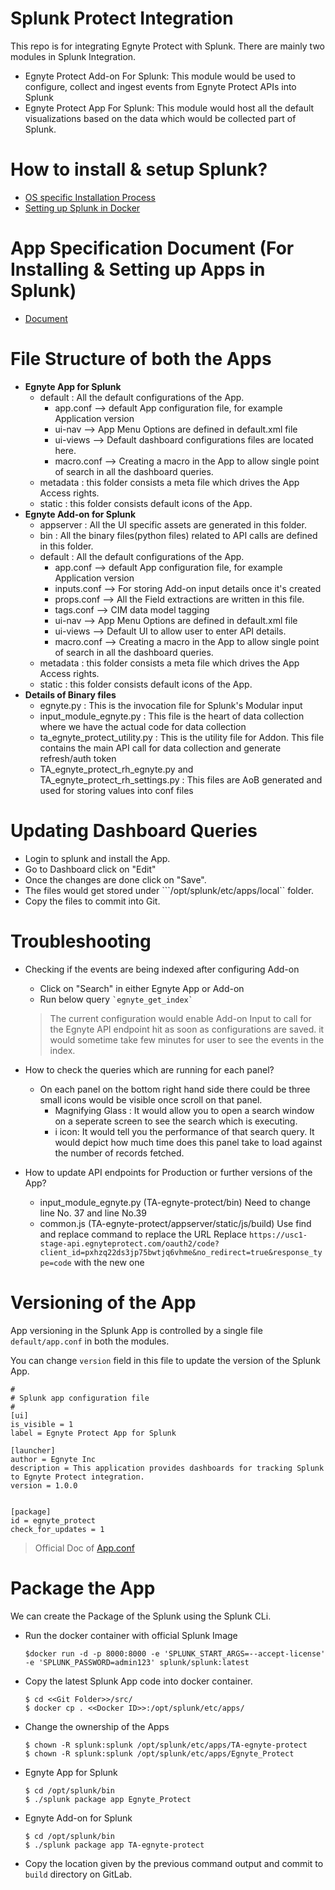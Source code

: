 # Splunk Protect Integration

This repo is for integrating Egnyte Protect with Splunk. There are mainly two modules in Splunk Integration.

- Egnyte Protect Add-on For Splunk:
    This module would be used to configure, collect and ingest events from Egnyte Protect APIs into Splunk
- Egnyte Protect App For Splunk:
    This module would host all the default visualizations based on the data which would be collected part of Splunk.

# How to install & setup Splunk?
- [OS specific Installation Process](https://docs.splunk.com/Documentation/Splunk/7.2.5/SearchTutorial/InstallSplunk)
- [Setting up Splunk in Docker](https://docs.splunk.com/Documentation/Splunk/7.2.4/Installation/DeployandrunSplunkEnterpriseinsideDockercontainers)

# App Specification Document (For Installing & Setting up Apps in Splunk)
- [Document](https://docs.google.com/document/d/1QqOPITxa1-U_XQG4UD9-kreOaSKjpKZckm-Azh6xTvY/edit?usp=sharing)

# File Structure of both the Apps
- **Egnyte App for Splunk**
    - default : All the default configurations of the App.
        - app.conf --> default App configuration file, for example Application version
        - ui-nav --> App Menu Options are defined in default.xml file
        - ui-views --> Default dashboard configurations files are located here.
        - macro.conf --> Creating a macro in the App to allow single point of search in all the dashboard queries.
    - metadata : this folder consists a meta file which drives the App Access rights.
    - static : this folder consists default icons of the App.
- **Egnyte Add-on for Splunk**
    - appserver : All the UI specific assets are generated in this folder.
    - bin : All the binary files(python files) related to API calls are defined in this folder. 
    - default : All the default configurations of the App.
        - app.conf --> default App configuration file, for example Application version
        - inputs.conf --> For storing Add-on input details once it's created
        - props.conf --> All the Field extractions are written in this file.
        - tags.conf --> CIM data model tagging
        - ui-nav --> App Menu Options are defined in default.xml file
        - ui-views --> Default UI to allow user to enter API details.
        - macro.conf --> Creating a macro in the App to allow single point of search in all the dashboard queries.
    - metadata : this folder consists a meta file which drives the App Access rights.
    - static : this folder consists default icons of the App.
- **Details of Binary files**
    - egnyte.py : This is the invocation file for Splunk's Modular input
    - input_module_egnyte.py : This file is the heart of data collection where we have the actual code for data collection
    - ta_egnyte_protect_utility.py : This is the utility file for Addon. This file contains the main API call for data collection and generate refresh/auth token
    - TA_egnyte_protect_rh_egnyte.py and TA_egnyte_protect_rh_settings.py : This files are AoB generated and used for storing values into conf files

# Updating Dashboard Queries

- Login to splunk and install the App.
- Go to Dashboard click on "Edit"
- Once the changes are done click on "Save".
- The files would get stored under ```/opt/splunk/etc/apps/local`` folder.
- Copy the files to commit into Git.

# Troubleshooting

- Checking if the events are being indexed after configuring Add-on
    - Click on "Search" in either Egnyte App or Add-on
    - Run below query
        ``` `egnyte_get_index` ```
    > The current configuration would enable Add-on Input to call for the Egnyte API endpoint hit as soon as configurations are saved. it would sometime take few minutes for user to see the events in the index.

- How to check the queries which are running for each panel?
    - On each panel on the bottom right hand side there could be three small icons would be visible once scroll on that panel.
        - Magnifying Glass : It would allow you to open a search window on a seperate screen to see the search which is executing.
        - i icon: It would tell you the performance of that search query. It would depict how much time does this panel take to load against the number of records fetched.

- How to update API endpoints for Production or further versions of the App?
    - input_module_egnyte.py (TA-egnyte-protect/bin)
        Need to change line No. 37 and line No.39
    - common.js (TA-egnyte-protect/appserver/static/js/build)
        Use find and replace command to replace the URL
        Replace ```https://usc1-stage-api.egnyteprotect.com/oauth2/code?client_id=pxhzq22ds3jp75bwtjq6vhme&no_redirect=true&response_type=code``` with the new one

# Versioning of the App

App versioning in the Splunk App is controlled by a single file ```default/app.conf``` in both the modules.

You can change ```version``` field in this file to update the version of the Splunk App.

```
#
# Splunk app configuration file
#
[ui]
is_visible = 1
label = Egnyte Protect App for Splunk

[launcher]
author = Egnyte Inc
description = This application provides dashboards for tracking Splunk to Egnyte Protect integration.
version = 1.0.0


[package]
id = egnyte_protect
check_for_updates = 1
```
> Official Doc of [App.conf](https://docs.splunk.com/Documentation/Splunk/7.2.5/Admin/Appconf)

# Package the App

We can create the Package of the Splunk using the Splunk CLi.

- Run the docker container with official Splunk Image
    ```
    $docker run -d -p 8000:8000 -e 'SPLUNK_START_ARGS=--accept-license' -e 'SPLUNK_PASSWORD=admin123' splunk/splunk:latest
    ```
- Copy the latest Splunk App code into docker container.
    ```
    $ cd <<Git Folder>>/src/
    $ docker cp . <<Docker ID>>:/opt/splunk/etc/apps/
    ```    
- Change the ownership of the Apps
    ```
    $ chown -R splunk:splunk /opt/splunk/etc/apps/TA-egnyte-protect
    $ chown -R splunk:splunk /opt/splunk/etc/apps/Egnyte_Protect
    ```
- Egnyte App for Splunk

    ```
    $ cd /opt/splunk/bin
    $ ./splunk package app Egnyte_Protect
    ```
- Egnyte Add-on for Splunk

    ```
    $ cd /opt/splunk/bin
    $ ./splunk package app TA-egnyte-protect
    ```
- Copy the location given by the previous command output and commit to ```build``` directory on GitLab.
